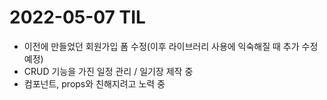 # 2022-05-07 TIL

- 이전에 만들었던 회원가입 폼 수정(이후 라이브러리 사용에 익숙해질 때 추가 수정 예정)
- CRUD 기능을 가진 일정 관리 / 일기장 제작 중
- 컴포넌트, props와 친해지려고 노력 중